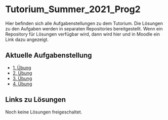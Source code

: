 # Tutorium_Summer_2021_Prog2

Hier befinden sich alle Aufgabenstellungen zu dem Tutorium. Die Lösungen zu den Aufgaben werden in separaten Repositories bereitgestellt.
Wenn ein Repository für Lösungen verfügbar wird, dann wird hier und in Moodle ein Link dazu angezeigt.

## Aktuelle Aufgabenstellung

- [1. Übung](./First_Exercise.md)
- [2. Übung](./Second_Exercise.md)
- [3. Übung](./ClassPractice.md)
- [4. Übung](./Fourth_Exercise.md)

## Links zu Lösungen

Noch keine Lösungen freigeschaltet.
